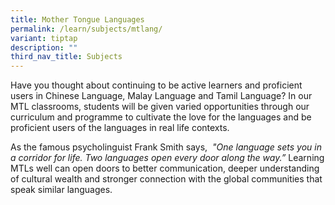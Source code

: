 ```yaml
---
title: Mother Tongue Languages
permalink: /learn/subjects/mtlang/
variant: tiptap
description: ""
third_nav_title: Subjects
---
```

<p>Have you thought about continuing to be active learners and proficient users in Chinese Language, Malay Language and Tamil Language? In our MTL classrooms, students will be given varied opportunities through our curriculum and programme to cultivate the love for the languages and be proficient users of the languages in real life contexts.<br></p><p>As the famous psycholinguist Frank Smith says,&nbsp; <em>"One language sets you in a corridor for life. Two languages open every door along the way.” </em>Learning MTLs well can open doors to better communication, deeper understanding of cultural wealth and stronger connection with the global communities that speak similar languages.</p>